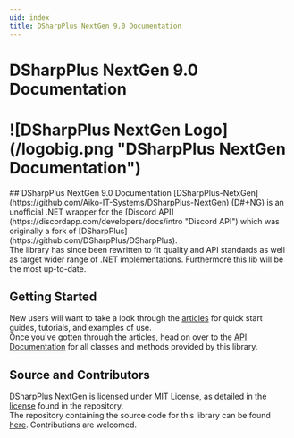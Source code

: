 ```yaml
---
uid: index
title: DSharpPlus NextGen 9.0 Documentation
---
```


<h1 class="delet-this">DSharpPlus NextGen 9.0 Documentation</h1>
<h1 class="logo-center">![DSharpPlus NextGen Logo](/logobig.png "DSharpPlus NextGen Documentation")</h1>
## DSharpPlus NextGen 9.0 Documentation
[DSharpPlus-NetxGen](https://github.com/Aiko-IT-Systems/DSharpPlus-NextGen) (D#+NG) is an unofficial .NET wrapper for the [Discord API](https://discordapp.com/developers/docs/intro "Discord API") which was originally a fork of [DSharpPlus](https://github.com/DSharpPlus/DSharpPlus).<br/>
The library has since been rewritten to fit quality and API standards as well as target wider range of .NET implementations. Furthermore this lib will be the most up-to-date.

## Getting Started
New users will want to take a look through the [articles](xref:preamble) for quick start guides, tutorials, and examples of use.<br/>
Once you've gotten through the articles, head on over to the [API Documentation](/api/index.html) for all classes and methods provided by this library.

## Source and Contributors
DSharpPlus NextGen is licensed under MIT License, as detailed in the [license](https://github.com/Aiko-IT-Systems/DSharpPlus-NextGen/blob/master/LICENSE) found in the repository.<br/>
The repository containing the source code for this library can be found [here](https://github.com/Aiko-IT-Systems/DSharpPlus-NextGen). Contributions are welcomed.
